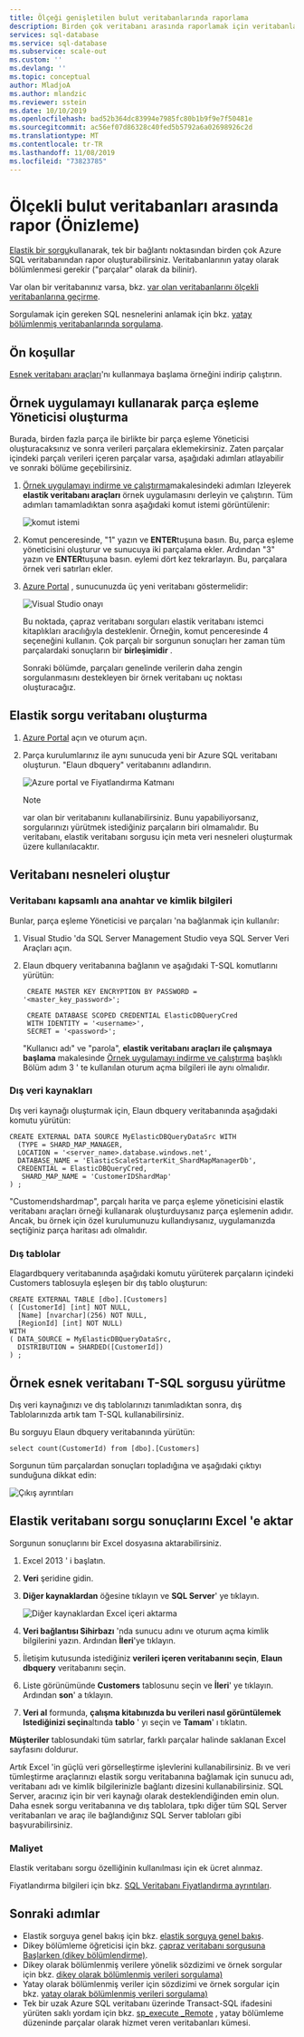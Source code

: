 ```yaml
---
title: Ölçeği genişletilen bulut veritabanlarında raporlama
description: Birden çok veritabanı arasında raporlamak için veritabanları arası veritabanı sorguları kullanın.
services: sql-database
ms.service: sql-database
ms.subservice: scale-out
ms.custom: ''
ms.devlang: ''
ms.topic: conceptual
author: MladjoA
ms.author: mlandzic
ms.reviewer: sstein
ms.date: 10/10/2019
ms.openlocfilehash: bad52b364dc83994e7985fc80b1b9f9e7f50481e
ms.sourcegitcommit: ac56ef07d86328c40fed5b5792a6a02698926c2d
ms.translationtype: MT
ms.contentlocale: tr-TR
ms.lasthandoff: 11/08/2019
ms.locfileid: "73823785"
---
```

# <a name="report-across-scaled-out-cloud-databases-preview"></a>Ölçekli bulut veritabanları arasında rapor (Önizleme)

[Elastik bir sorgu](sql-database-elastic-query-overview.md)kullanarak, tek bir bağlantı noktasından birden çok Azure SQL veritabanından rapor oluşturabilirsiniz. Veritabanlarının yatay olarak bölümlenmesi gerekir ("parçalar" olarak da bilinir).

Var olan bir veritabanınız varsa, bkz. [var olan veritabanlarını ölçekli veritabanlarına geçirme](sql-database-elastic-convert-to-use-elastic-tools.md).

Sorgulamak için gereken SQL nesnelerini anlamak için bkz. [yatay bölümlenmiş veritabanlarında sorgulama](sql-database-elastic-query-horizontal-partitioning.md).

## <a name="prerequisites"></a>Ön koşullar

[Esnek veritabanı araçları](sql-database-elastic-scale-get-started.md)'nı kullanmaya başlama örneğini indirip çalıştırın.

## <a name="create-a-shard-map-manager-using-the-sample-app"></a>Örnek uygulamayı kullanarak parça eşleme Yöneticisi oluşturma
Burada, birden fazla parça ile birlikte bir parça eşleme Yöneticisi oluşturacaksınız ve sonra verileri parçalara eklemekirsiniz. Zaten parçalar içindeki parçalı verileri içeren parçalar varsa, aşağıdaki adımları atlayabilir ve sonraki bölüme geçebilirsiniz.

1. [Örnek uygulamayı indirme ve çalıştırma](sql-database-elastic-scale-get-started.md#download-and-run-the-sample-app-1)makalesindeki adımları Izleyerek **elastik veritabanı araçları** örnek uygulamasını derleyin ve çalıştırın. Tüm adımları tamamladıktan sonra aşağıdaki komut istemi görüntülenir:

    ![komut istemi][1]
2. Komut penceresinde, "1" yazın ve **ENTER**tuşuna basın. Bu, parça eşleme yöneticisini oluşturur ve sunucuya iki parçalama ekler. Ardından "3" yazın ve **ENTER**tuşuna basın. eylemi dört kez tekrarlayın. Bu, parçalara örnek veri satırları ekler.
3. [Azure Portal](https://portal.azure.com) , sunucunuzda üç yeni veritabanı göstermelidir:

   ![Visual Studio onayı][2]

   Bu noktada, çapraz veritabanı sorguları elastik veritabanı istemci kitaplıkları aracılığıyla desteklenir. Örneğin, komut penceresinde 4 seçeneğini kullanın. Çok parçalı bir sorgunun sonuçları her zaman tüm parçalardaki sonuçların bir **birleşimidir** .

   Sonraki bölümde, parçaları genelinde verilerin daha zengin sorgulanmasını destekleyen bir örnek veritabanı uç noktası oluşturacağız.

## <a name="create-an-elastic-query-database"></a>Elastik sorgu veritabanı oluşturma
1. [Azure Portal](https://portal.azure.com) açın ve oturum açın.
2. Parça kurulumlarınız ile aynı sunucuda yeni bir Azure SQL veritabanı oluşturun. "Elaun dbquery" veritabanını adlandırın.

    ![Azure portal ve Fiyatlandırma Katmanı][3]

    > [!NOTE]
    > var olan bir veritabanını kullanabilirsiniz. Bunu yapabiliyorsanız, sorgularınızı yürütmek istediğiniz parçaların biri olmamalıdır. Bu veritabanı, elastik veritabanı sorgusu için meta veri nesneleri oluşturmak üzere kullanılacaktır.
    >

## <a name="create-database-objects"></a>Veritabanı nesneleri oluştur
### <a name="database-scoped-master-key-and-credentials"></a>Veritabanı kapsamlı ana anahtar ve kimlik bilgileri
Bunlar, parça eşleme Yöneticisi ve parçaları 'na bağlanmak için kullanılır:

1. Visual Studio 'da SQL Server Management Studio veya SQL Server Veri Araçları açın.
2. Elaun dbquery veritabanına bağlanın ve aşağıdaki T-SQL komutlarını yürütün:

        CREATE MASTER KEY ENCRYPTION BY PASSWORD = '<master_key_password>';

        CREATE DATABASE SCOPED CREDENTIAL ElasticDBQueryCred
        WITH IDENTITY = '<username>',
        SECRET = '<password>';

    "Kullanıcı adı" ve "parola", **elastik veritabanı araçları ile çalışmaya başlama** makalesinde [Örnek uygulamayı indirme ve çalıştırma](sql-database-elastic-scale-get-started.md#download-and-run-the-sample-app) başlıklı Bölüm adım 3 ' te kullanılan oturum açma bilgileri ile aynı olmalıdır.

### <a name="external-data-sources"></a>Dış veri kaynakları
Dış veri kaynağı oluşturmak için, Elaun dbquery veritabanında aşağıdaki komutu yürütün:

    CREATE EXTERNAL DATA SOURCE MyElasticDBQueryDataSrc WITH
      (TYPE = SHARD_MAP_MANAGER,
      LOCATION = '<server_name>.database.windows.net',
      DATABASE_NAME = 'ElasticScaleStarterKit_ShardMapManagerDb',
      CREDENTIAL = ElasticDBQueryCred,
       SHARD_MAP_NAME = 'CustomerIDShardMap'
    ) ;

 "Customerıdshardmap", parçalı harita ve parça eşleme yöneticisini elastik veritabanı araçları örneği kullanarak oluşturduysanız parça eşlemenin adıdır. Ancak, bu örnek için özel kurulumunuzu kullandıysanız, uygulamanızda seçtiğiniz parça haritası adı olmalıdır.

### <a name="external-tables"></a>Dış tablolar
Elagardbquery veritabanında aşağıdaki komutu yürüterek parçaların içindeki Customers tablosuyla eşleşen bir dış tablo oluşturun:

    CREATE EXTERNAL TABLE [dbo].[Customers]
    ( [CustomerId] [int] NOT NULL,
      [Name] [nvarchar](256) NOT NULL,
      [RegionId] [int] NOT NULL)
    WITH
    ( DATA_SOURCE = MyElasticDBQueryDataSrc,
      DISTRIBUTION = SHARDED([CustomerId])
    ) ;

## <a name="execute-a-sample-elastic-database-t-sql-query"></a>Örnek esnek veritabanı T-SQL sorgusu yürütme
Dış veri kaynağınızı ve dış tablolarınızı tanımladıktan sonra, dış Tablolarınızda artık tam T-SQL kullanabilirsiniz.

Bu sorguyu Elaun dbquery veritabanında yürütün:

    select count(CustomerId) from [dbo].[Customers]

Sorgunun tüm parçalardan sonuçları topladığına ve aşağıdaki çıktıyı sunduğuna dikkat edin:

![Çıkış ayrıntıları][4]

## <a name="import-elastic-database-query-results-to-excel"></a>Elastik veritabanı sorgu sonuçlarını Excel 'e aktar
 Sorgunun sonuçlarını bir Excel dosyasına aktarabilirsiniz.

1. Excel 2013 ' i başlatın.
2. **Veri** şeridine gidin.
3. **Diğer kaynaklardan** öğesine tıklayın ve **SQL Server**' ye tıklayın.

   ![Diğer kaynaklardan Excel içeri aktarma][5]
4. **Veri bağlantısı Sihirbazı** 'nda sunucu adını ve oturum açma kimlik bilgilerini yazın. Ardından **İleri**'ye tıklayın.
5. İletişim kutusunda istediğiniz **verileri içeren veritabanını seçin**, **Elaun dbquery** veritabanını seçin.
6. Liste görünümünde **Customers** tablosunu seçin ve **İleri**' ye tıklayın. Ardından **son**' a tıklayın.
7. **Veri al** formunda, **çalışma kitabınızda bu verileri nasıl görüntülemek Istediğinizi seçin**altında **tablo** ' yı seçin ve **Tamam**' ı tıklatın.

**Müşteriler** tablosundaki tüm satırlar, farklı parçalar halinde saklanan Excel sayfasını doldurur.

Artık Excel 'in güçlü veri görselleştirme işlevlerini kullanabilirsiniz. Bı ve veri tümleştirme araçlarınızı elastik sorgu veritabanına bağlamak için sunucu adı, veritabanı adı ve kimlik bilgilerinizle bağlantı dizesini kullanabilirsiniz. SQL Server, aracınız için bir veri kaynağı olarak desteklendiğinden emin olun. Daha esnek sorgu veritabanına ve dış tablolara, tıpkı diğer tüm SQL Server veritabanları ve araç ile bağlandığınız SQL Server tabloları gibi başvurabilirsiniz.

### <a name="cost"></a>Maliyet
Elastik veritabanı sorgu özelliğinin kullanılması için ek ücret alınmaz.

Fiyatlandırma bilgileri için bkz. [SQL Veritabanı Fiyatlandırma ayrıntıları](https://azure.microsoft.com/pricing/details/sql-database/).

## <a name="next-steps"></a>Sonraki adımlar

* Elastik sorguya genel bakış için bkz. [elastik sorguya genel bakış](sql-database-elastic-query-overview.md).
* Dikey bölümleme öğreticisi için bkz. [çapraz veritabanı sorgusuna Başlarken (dikey bölümlendirme)](sql-database-elastic-query-getting-started-vertical.md).
* Dikey olarak bölümlenmiş verilere yönelik sözdizimi ve örnek sorgular için bkz. [dikey olarak bölümlenmiş verileri sorgulama)](sql-database-elastic-query-vertical-partitioning.md)
* Yatay olarak bölümlenmiş veriler için sözdizimi ve örnek sorgular için bkz. [yatay olarak bölümlenmiş verileri sorgulama)](sql-database-elastic-query-horizontal-partitioning.md)
* Tek bir uzak Azure SQL veritabanı üzerinde Transact-SQL ifadesini yürüten saklı yordam için bkz. [sp\_execute \_Remote](https://msdn.microsoft.com/library/mt703714) , yatay bölümleme düzeninde parçalar olarak hizmet veren veritabanları kümesi.


<!--Image references-->
[1]: ./media/sql-database-elastic-query-getting-started/cmd-prompt.png
[2]: ./media/sql-database-elastic-query-getting-started/portal.png
[3]: ./media/sql-database-elastic-query-getting-started/tiers.png
[4]: ./media/sql-database-elastic-query-getting-started/details.png
[5]: ./media/sql-database-elastic-query-getting-started/exel-sources.png
<!--anchors-->
